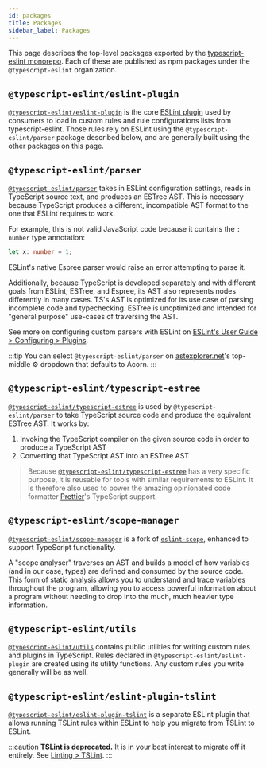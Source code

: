 ```yaml
---
id: packages
title: Packages
sidebar_label: Packages
---
```


This page describes the top-level packages exported by the [typescript-eslint monorepo](https://github.com/typescript-eslint/typescript-eslint).
Each of these are published as npm packages under the `@typescript-eslint` organization.

## `@typescript-eslint/eslint-plugin`

[`@typescript-eslint/eslint-plugin`] is the core [ESLint plugin](https://eslint.org/docs/user-guide/configuring/plugins) used by consumers to load in custom rules and rule configurations lists from typescript-eslint.
Those rules rely on ESLint using the `@typescript-eslint/parser` package described below, and are generally built using the other packages on this page.

## `@typescript-eslint/parser`

[`@typescript-eslint/parser`] takes in ESLint configuration settings, reads in TypeScript source text, and produces an ESTree AST.
This is necessary because TypeScript produces a different, incompatible AST format to the one that ESLint requires to work.

For example, this is not valid JavaScript code because it contains the `: number` type annotation:

```ts
let x: number = 1;
```

ESLint's native Espree parser would raise an error attempting to parse it.

Additionally, because TypeScript is developed separately and with different goals from ESLint, ESTree, and Espree, its AST also represents nodes differently in many cases.
TS's AST is optimized for its use case of parsing incomplete code and typechecking.
ESTree is unoptimized and intended for "general purpose" use-cases of traversing the AST.

See more on configuring custom parsers with ESLint on [ESLint's User Guide > Configuring > Plugins](https://eslint.org/docs/user-guide/configuring/plugins#specifying-parser).

:::tip
You can select `@typescript-eslint/parser` on [astexplorer.net](https://astexplorer.net)'s top-middle ⚙ dropdown that defaults to Acorn.
:::

## `@typescript-eslint/typescript-estree`

[`@typescript-eslint/typescript-estree`] is used by `@typescript-eslint/parser` to take TypeScript source code and produce the equivalent ESTree AST.
It works by:

1. Invoking the TypeScript compiler on the given source code in order to
   produce a TypeScript AST
2. Converting that TypeScript AST into an ESTree AST

> Because [`@typescript-eslint/typescript-estree`] has a very specific purpose, it is reusable for tools with similar
> requirements to ESLint.
> It is therefore also used to power the amazing opinionated code formatter [Prettier](https://prettier.io)'s TypeScript support.

## `@typescript-eslint/scope-manager`

[`@typescript-eslint/scope-manager`] is a fork of [`eslint-scope`](https://github.com/eslint/eslint-scope), enhanced to support TypeScript functionality.

A "scope analyser" traverses an AST and builds a model of how variables (and in our case, types) are defined and consumed by the source code.
This form of static analysis allows you to understand and trace variables throughout the program, allowing you to access powerful information about a program without needing to drop into the much, much heavier type information.

## `@typescript-eslint/utils`

[`@typescript-eslint/utils`] contains public utilities for writing custom rules and plugins in TypeScript.
Rules declared in `@typescript-eslint/eslint-plugin` are created using its utility functions.
Any custom rules you write generally will be as well.

## `@typescript-eslint/eslint-plugin-tslint`

[`@typescript-eslint/eslint-plugin-tslint`] is a separate ESLint plugin that allows running TSLint rules within ESLint to help you migrate from TSLint to ESLint.

:::caution
**TSLint is deprecated.** It is in your best interest to migrate off it entirely. See [Linting > TSLint](../../linting/TSLINT.md).
:::

[`@typescript-eslint/eslint-plugin-tslint`]: https://github.com/typescript-eslint/typescript-eslint/tree/main/packages/eslint-plugin-tslint
[`@typescript-eslint/eslint-plugin`]: https://github.com/typescript-eslint/typescript-eslint/tree/main/packages/eslint-plugin
[`@typescript-eslint/utils`]: https://github.com/typescript-eslint/typescript-eslint/tree/main/packages/utils
[`@typescript-eslint/parser`]: https://github.com/typescript-eslint/typescript-eslint/tree/main/packages/parser
[`@typescript-eslint/scope-manager`]: https://github.com/typescript-eslint/typescript-eslint/tree/main/packages/scope-manager
[`@typescript-eslint/typescript-estree`]: https://github.com/typescript-eslint/typescript-eslint/tree/main/packages/typescript-estree
[`@typescript-eslint/typescript-estree`]: https://github.com/typescript-eslint/typescript-eslint/tree/main/packages/typescript-estree
